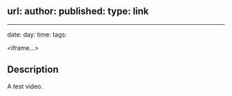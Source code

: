 url: 
author: 
published: 
type: link
---

---
date: 
day: 
time: 
tags:

<iframe...></iframe>

## Description
A test video.